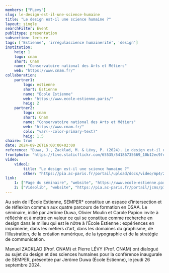 ```yaml
---
members: ["PLevy"]
slug: le-design-est-il-une-science-humaine
title: "Le design est-il une science humaine ?"
layout: single
searchFilter: Event
publitype: presentation
subsection: lecture
tags: ['Estienne', 'irrégulascience humainerité', 'design']
institution:
    heig: 1
    logo: cnam
    short: Cnam
    name: "Conservatoire national des Arts et Métiers"
    web: "https://www.cnam.fr/"
collaboration:
    partner1:
        logo: estienne
        short: Estienne
        name: "École Estienne"
        web: "https://www.ecole-estienne.paris/"
        heig: 2
    partner2:
        logo: cnam
        short: Cnam
        name: "Conservatoire national des Arts et Métiers"
        web: "https://www.cnam.fr/"
        colo: "var(--color-primary-text)"
        heig: 1.5
chaire: true
date: 2024-09-26T16:00:00+02:00
reference: "Duwa, J., Zacklad, M. & Lévy, P. (2024). Le design est-il une science humaine ?, presented at l'École Estienne, Paris, France. February 27th, 2023."
frontphoto: "https://live.staticflickr.com/65535/54186735669_10b12ec9fc.jpg"
video:
    video1:
        title: "Le design est-il une science humaine ?"
        other: "https://pia.ac-paris.fr/portail/upload/docs/video/mp4/2024-11/semper_conference_01_version_longue_720_2024-09-26.compressed.mp4"
link:
    1: ["Page du séminaire", "website", "https://www.ecole-estienne.paris/ecole/publications/le-design-est-il-une-science-humaine/"]
    2: ["Videolib", "website", "https://pia.ac-paris.fr/portail/jcms/p1_4298261/semper-/-ecole-estienne-conference-01-2024-09-26?histstate=1&details=true"]
---
```

Au sein de l’École Estienne, SEMPER* constitue un espace d’intersection et de réflexion commun aux quatre parcours de formation en DSAA. Le séminaire, initié par Jérôme Duwa, Olivier Moulin et Carole Papion invite à réfléchir et à mettre en valeur ce qui se constitue comme recherche en design dans le milieu qui est le nôtre à l’École Estienne : expériences en imprimerie, dans les métiers d’art, dans les domaines du graphisme, de l’illustration, de la création numérique, de la typographie et de la stratégie de communication.

Manuel ZACKLAD (Prof. CNAM) et Pierre LÉVY  (Prof. CNAM) ont dialogué au sujet du design et des sciences humaines pour la conférence inaugurale  de SEMPER, présentée par Jérôme Duwa (École Estienne), le jeudi 26 septembre 2024.
